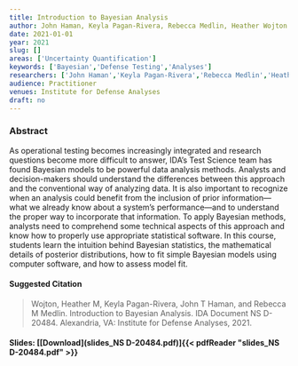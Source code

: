 ```yaml
---
title: Introduction to Bayesian Analysis
author: John Haman, Keyla Pagan-Rivera, Rebecca Medlin, Heather Wojton
date: 2021-01-01
year: 2021
slug: []
areas: ['Uncertainty Quantification']
keywords: ['Bayesian','Defense Testing','Analyses']
researchers: ['John Haman','Keyla Pagan-Rivera','Rebecca Medlin','Heather Wojton']
audience: Practitioner
venues: Institute for Defense Analyses
draft: no
---
```




### Abstract
As operational testing becomes increasingly integrated and research questions become more difficult to answer, IDA’s Test Science team has found Bayesian models to be powerful data analysis methods. Analysts and decision-makers should understand the differences between this approach and the conventional way of analyzing data. It is also important to recognize when an analysis could benefit from the inclusion of prior information—what we already know about a system’s performance—and to understand the proper way to incorporate that information. To apply Bayesian methods, analysts need to comprehend some technical aspects of this approach and know how to properly use appropriate statistical software. In this course, students learn the intuition behind Bayesian statistics, the mathematical details of posterior distributions, how to fit simple Bayesian models using computer software, and how to assess model fit.

#### Suggested Citation
> Wojton, Heather M, Keyla Pagan-Rivera, John T Haman, and Rebecca M Medlin. Introduction to Bayesian Analysis. IDA Document NS D-20484. Alexandria, VA: Institute for Defense Analyses, 2021.

#### Slides: [[Download](slides_NS D-20484.pdf)]{{< pdfReader "slides_NS D-20484.pdf" >}}




